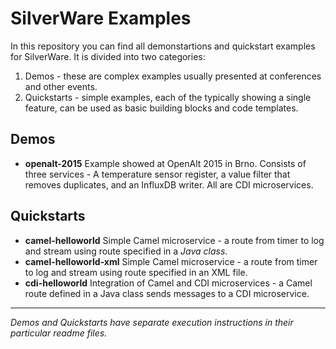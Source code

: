 # SilverWare Examples

In this repository you can find all demonstartions and quickstart examples for SilverWare.
It is divided into two categories:

1. Demos - these are complex examples usually presented at conferences and other events.
2. Quickstarts - simple examples, each of the typically showing a single feature, can be used as basic building blocks and code templates.

## Demos

* __openalt-2015__ Example showed at OpenAlt 2015 in Brno. 
  Consists of three services - A temperature sensor register, a value filter that removes duplicates, and an InfluxDB writer. All are CDI microservices.

## Quickstarts

* __camel-helloworld__ Simple Camel microservice - a route from timer to log and stream using route specified in a _Java class_.
* __camel-helloworld-xml__ Simple Camel microservice - a route from timer to log and stream using route specified in an XML file.
* __cdi-helloworld__ Integration of Camel and CDI microservices - a Camel route defined in a Java class sends messages to a CDI microservice.

---

_Demos and Quickstarts have separate execution instructions in their particular readme files._
